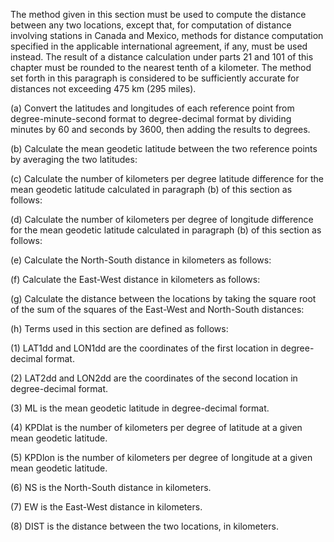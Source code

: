 The method given in this section must be used to compute the distance between any two locations, except that, for computation of distance involving stations in Canada and Mexico, methods for distance computation specified in the applicable international agreement, if any, must be used instead. The result of a distance calculation under parts 21 and 101 of this chapter must be rounded to the nearest tenth of a kilometer. The method set forth in this paragraph is considered to be sufficiently accurate for distances not exceeding 475 km (295 miles).

(a) Convert the latitudes and longitudes of each reference point from degree-minute-second format to degree-decimal format by dividing minutes by 60 and seconds by 3600, then adding the results to degrees.

(b) Calculate the mean geodetic latitude between the two reference points by averaging the two latitudes:

(c) Calculate the number of kilometers per degree latitude difference for the mean geodetic latitude calculated in paragraph (b) of this section as follows:
                                    

(d) Calculate the number of kilometers per degree of longitude difference for the mean geodetic latitude calculated in paragraph (b) of this section as follows:
                                    

(e) Calculate the North-South distance in kilometers as follows:
                                    

(f) Calculate the East-West distance in kilometers as follows:
                                    

(g) Calculate the distance between the locations by taking the square root of the sum of the squares of the East-West and North-South distances:

(h) Terms used in this section are defined as follows:

(1) LAT1dd and LON1dd are the coordinates of the first location in degree-decimal format.

(2) LAT2dd and LON2dd are the coordinates of the second location in degree-decimal format.

(3) ML is the mean geodetic latitude in degree-decimal format.

(4) KPDlat is the number of kilometers per degree of latitude at a given mean geodetic latitude.

(5) KPDlon is the number of kilometers per degree of longitude at a given mean geodetic latitude.

(6) NS is the North-South distance in kilometers.

(7) EW is the East-West distance in kilometers.

(8) DIST is the distance between the two locations, in kilometers.

